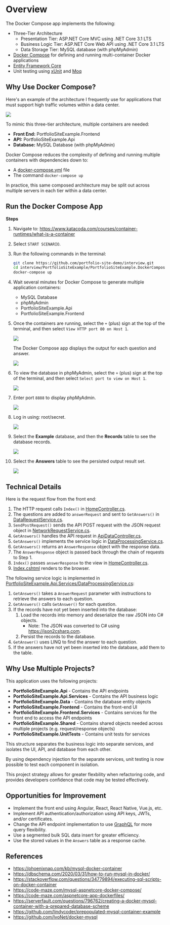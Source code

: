 # Overview

The Docker Compose app implements the following:
- Three-Tier Architecture
  - Presentation Tier: ASP.NET Core MVC using .NET Core 3.1 LTS
  - Business Logic Tier: ASP.NET Core Web API using .NET Core 3.1 LTS
  - Data Storage Tier: MySQL database (with phpMyAdmin)
- [Docker Compose](https://docs.docker.com/compose/) for defining and running multi-container Docker applications
- [Entity Framework Core](https://docs.microsoft.com/en-us/ef/core/)
- Unit testing using [xUnit](https://xunit.net/) and [Moq](https://github.com/moq/moq4#moq)

## Why Use Docker Compose?

Here's an example of the architecture I frequently use for applications that must support high traffic volumes within a data center.

![](Images/ritterim-architecture-diagram.png)

To mimic this three-tier architecture, multiple containers are needed:
- **Front End:** PortfolioSiteExample.Frontend
- **API:** PortfolioSiteExample.Api
- **Database:** MySQL Database (with phpMyAdmin)

Docker Compose reduces the complexity of defining and running multiple containers with dependencies down to:
- A [docker-compose.yml](https://github.com/portfolio-site-demo/interview/blob/master/PortfolioSiteExample/PortfolioSiteExample.DockerComposeApp/docker-compose.yml) file
- The command `docker-compose up`

In practice, this same composed architecture may be split out across multiple servers in each tier within a data center.

## Run the Docker Compose App

**Steps**
1. Navigate to: https://www.katacoda.com/courses/container-runtimes/what-is-a-container
2. Select `START SCENARIO`.
3. Run the following commands in the terminal:
	```bash
	git clone https://github.com/portfolio-site-demo/interview.git
	cd interview/PortfolioSiteExample/PortfolioSiteExample.DockerComposeApp
	docker-compose up
	```
4. Wait several minutes for Docker Compose to generate multiple application containers:
   - MySQL Database
   - phpMyAdmin
   - PortfolioSiteExample.Api
   - PortfolioSiteExample.Frontend
5. Once the containers are running, select the `+` (plus) sign at the top of the terminal, and then select `View HTTP port 80 on Host 1`.
   
   ![](Images/DockerComposeAppScreenshot1.png)

   The Docker Compose app displays the output for each question and answer.

   ![](Images/DockerComposeAppScreenshot2.png)

6. To view the database in phpMyAdmin, select the `+` (plus) sign at the top of the terminal, and then select `Select port to view on Host 1`.

   ![](Images/DockerComposeAppScreenshot3.png)

7. Enter port `8888` to display phpMyAdmin.

   ![](Images/DockerComposeAppScreenshot4.png)

8. Log in using: root/secret.

   ![](Images/DockerComposeAppScreenshot5.png)

9. Select the **Example** database, and then the **Records** table to see the database records.

   ![](Images/DockerComposeAppScreenshot6.png)

10. Select the **Answers** table to see the persisted output result set.

    ![](Images/DockerComposeAppScreenshot7.png)

## Technical Details

Here is the request flow from the front end:
1. The HTTP request calls `Index()` in [HomeController.cs](https://github.com/portfolio-site-demo/interview/blob/master/PortfolioSiteExample/PortfolioSiteExample.DockerComposeApp/PortfolioSiteExample.Frontend/Controllers/HomeController.cs).
2. The questions are added to `answerRequest` and sent to `GetAnswers()` in [DataRequestService.cs](https://github.com/portfolio-site-demo/interview/blob/master/PortfolioSiteExample/PortfolioSiteExample.DockerComposeApp/PortfolioSiteExample.Frontend.Services/DataRequestService.cs).
3. `SendPostRequest()` sends the API POST request with the JSON request object in [NetworkRequestService.cs](https://github.com/portfolio-site-demo/interview/blob/master/PortfolioSiteExample/PortfolioSiteExample.DockerComposeApp/PortfolioSiteExample.Frontend.Services/NetworkRequestService.cs).
4. `GetAnswers()` handles the API request in [ApiDataController.cs](https://github.com/portfolio-site-demo/interview/blob/master/PortfolioSiteExample/PortfolioSiteExample.DockerComposeApp/PortfolioSiteExample.Api/Controllers/ApiDataController.cs).
5. `GetAnswers()` implements the service logic in [DataProcessingService.cs](https://github.com/portfolio-site-demo/interview/blob/master/PortfolioSiteExample/PortfolioSiteExample.DockerComposeApp/PortfolioSiteExample.Api.Services/DataProcessingService.cs).
6. `GetAnswers()` returns an `AnswerResponse` object with the response data.
7. The `AnswerResponse` object is passed back through the chain of requests to Step 1.
8. `Index()` passes `answerResponse` to the view in [HomeController.cs](https://github.com/portfolio-site-demo/interview/blob/master/PortfolioSiteExample/PortfolioSiteExample.DockerComposeApp/PortfolioSiteExample.Frontend/Controllers/HomeController.cs).
9. [Index.cshtml](https://github.com/portfolio-site-demo/interview/blob/master/PortfolioSiteExample/PortfolioSiteExample.DockerComposeApp/PortfolioSiteExample.Frontend/Views/Home/Index.cshtml) renders to the browser.

The following service logic is implemented in [PortfolioSiteExample.Api.Services/DataProcessingService.cs](https://github.com/portfolio-site-demo/interview/blob/master/PortfolioSiteExample/PortfolioSiteExample.DockerComposeApp/PortfolioSiteExample.Api.Services/DataProcessingService.cs):
1. `GetAnswers()` takes a `AnswerRequest` parameter with instructions to retrieve the answers to each question.
2. `GetAnswers()` calls `GetAnswer()` for each question.
3. If the records have not yet been inserted into the database:
   1. Load the records into memory and deserialize the raw JSON into C# objects.
      - Note: The JSON was converted to C# using https://json2csharp.com.
   2. Persist the records to the database.
4. `GetAnswer()` uses LINQ to find the answer to each question.
5. If the answers have not yet been inserted into the database, add them to the table.

## Why Use Multiple Projects?

This application uses the following projects:
- **PortfolioSiteExample.Api** - Contains the API endpoints
- **PortfolioSiteExample.Api.Services** - Contains the API business logic
- **PortfolioSiteExample.Data** - Contains the database entity objects
- **PortfolioSiteExample.Frontend** - Contains the front-end UI
- **PortfolioSiteExample.Frontend.Services** - Contains services for the front end to access the API endpoints
- **PortfolioSiteExample.Shared** - Contains shared objects needed across multiple projects (e.g. request/response objects)
- **PortfolioSiteExample.UnitTests** - Contains unit tests for services

This structure separates the business logic into separate services, and isolates the UI, API, and database from each other.

By using dependency injection for the separate services, unit testing is now possible to test each component in isolation.

This project strategy allows for greater flexbility when refactoring code, and provides developers confidence that code may be tested effectively.

## Opportunities for Improvement

- Implement the front end using Angular, React, React Native, Vue.js, etc.
- Implement API authentication/authorization using API keys, JWTs, and/or certificates.
- Change the API endpoint implementation to use [GraphQL](https://graphql.org/) for more query flexibility.
- Use a segmented bulk SQL data insert for greater efficiency.
- Use the stored values in the `Answers` table as a response cache.

## References

- https://phoenixnap.com/kb/mysql-docker-container
- https://dbschema.com/2020/03/31/how-to-run-mysql-in-docker/
- https://stackoverflow.com/questions/34779894/executing-sql-scripts-on-docker-container
- https://code-maze.com/mysql-aspnetcore-docker-compose/
- https://code-maze.com/aspnetcore-app-dockerfiles/
- https://serverfault.com/questions/796762/creating-a-docker-mysql-container-with-a-prepared-database-scheme
- https://github.com/lindycoder/prepopulated-mysql-container-example
- https://github.com/IvoNet/docker-mysql